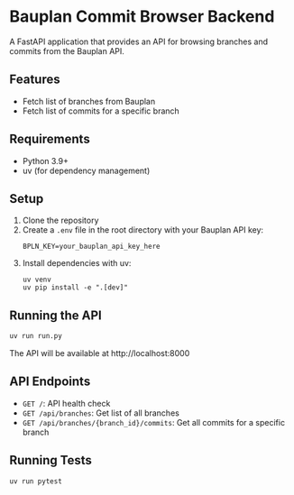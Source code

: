 # Bauplan Commit Browser Backend

A FastAPI application that provides an API for browsing branches and commits from the Bauplan API.

## Features

- Fetch list of branches from Bauplan
- Fetch list of commits for a specific branch

## Requirements

- Python 3.9+
- uv (for dependency management)

## Setup

1. Clone the repository
2. Create a `.env` file in the root directory with your Bauplan API key:
   ```
   BPLN_KEY=your_bauplan_api_key_here
   ```
3. Install dependencies with uv:
   ```
   uv venv
   uv pip install -e ".[dev]"
   ```

## Running the API

```bash
uv run run.py
```

The API will be available at http://localhost:8000

## API Endpoints

- `GET /`: API health check
- `GET /api/branches`: Get list of all branches
- `GET /api/branches/{branch_id}/commits`: Get all commits for a specific branch

## Running Tests

```bash
uv run pytest
```